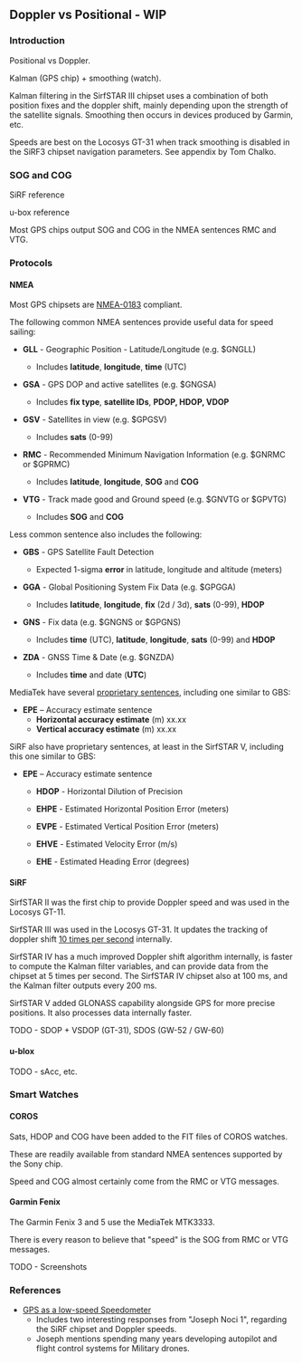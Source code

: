 ## Doppler vs Positional - WIP

### Introduction

Positional vs Doppler.

Kalman (GPS chip) + smoothing (watch).

Kalman filtering in the SirfSTAR III chipset uses a combination of both position fixes and the doppler shift, mainly depending upon the strength of the satellite signals. Smoothing then occurs in devices produced by Garmin, etc.

Speeds are best on the Locosys GT-31 when track smoothing is disabled in the SiRF3 chipset navigation parameters. See appendix by Tom Chalko.



### SOG and COG

SiRF reference

u-box reference

Most GPS chips output SOG and COG in the NMEA sentences RMC and VTG.



### Protocols

#### NMEA

Most GPS chipsets are [NMEA-0183](https://gpsd.gitlab.io/gpsd/NMEA.html) compliant.

The following common NMEA sentences provide useful data for speed sailing:

- **GLL** - Geographic Position - Latitude/Longitude (e.g. $GNGLL)
  - Includes **latitude**, **longitude**, **time** (UTC)
- **GSA** - GPS DOP and active satellites (e.g. $GNGSA)
  - Includes **fix type**, **satellite IDs**, **PDOP, HDOP, VDOP**
- **GSV** - Satellites in view (e.g. $GPGSV)
  - Includes **sats** (0-99)
  
- **RMC** - Recommended Minimum Navigation Information (e.g. $GNRMC or $GPRMC)
  - Includes **latitude**, **longitude**, **SOG** and **COG**
- **VTG** - Track made good and Ground speed (e.g. $GNVTG or $GPVTG)
  - Includes **SOG** and **COG**



Less common sentence also includes the following:

- **GBS** - GPS Satellite Fault Detection
  - Expected 1-sigma **error** in latitude, longitude and altitude (meters)

- **GGA** - Global Positioning System Fix Data (e.g. $GPGGA)
  - Includes **latitude**, **longitude**, **fix** (2d / 3d), **sats** (0-99), **HDOP**
- **GNS** - Fix data (e.g. $GNGNS or $GPGNS)
  - Includes **time** (UTC), **latitude**, **longitude**, **sats** (0-99) and **HDOP**
- **ZDA** - GNSS Time & Date (e.g. $GNZDA)
  - Includes **time** and date (**UTC**)



MediaTek have several [proprietary sentences](http://ozzmaker.com/wp-content/uploads/2016/08/M10478-M10578-NMEA_Sentence_Output.pdf), including one similar to GBS:

- **EPE** – Accuracy estimate sentence
  - **Horizontal accuracy estimate** (m) xx.xx
  - **Vertical accuracy estimate** (m) xx.xx



SiRF also have proprietary sentences, at least in the SirfSTAR V, including this one similar to GBS:

- **EPE** – Accuracy estimate sentence

  - **HDOP** - Horizontal Dilution of Precision
  - **EHPE** - Estimated Horizontal Position Error (meters)

  - **EVPE** - Estimated Vertical Position Error (meters)
  - **EHVE** - Estimated Velocity Error (m/s)
  - **EHE** - Estimated Heading Error (degrees)



#### SiRF

SirfSTAR II was the first chip to provide Doppler speed and was used in the Locosys GT-11.

SirfSTAR  III was used in the Locosys GT-31. It updates the tracking of doppler shift [10 times per second](http://greenhulk.net/forums/showthread.php?t=259199) internally.

SirfSTAR IV has a much improved Doppler shift algorithm internally, is faster to compute the Kalman filter variables, and can provide data from the chipset at 5 times per second. The SirfSTAR IV chipset also at 100 ms, and the Kalman filter outputs every 200 ms.

SirfSTAR V added GLONASS capability alongside GPS for more precise positions. It also processes data internally faster.

TODO - SDOP + VSDOP (GT-31), SDOS (GW-52 / GW-60)



#### u-blox

TODO - sAcc, etc.



### Smart Watches

#### COROS

Sats, HDOP and COG have been added to the FIT files of COROS watches.

These are readily available from standard NMEA sentences supported by the Sony chip.

Speed and COG almost certainly come from the RMC or VTG messages.



#### Garmin Fenix

The Garmin Fenix 3 and 5 use the MediaTek MTK3333.

There is every reason to believe that "speed" is the SOG from RMC or VTG messages.

TODO - Screenshots



### References

- [GPS as a low-speed Speedometer](https://www.model-engineer.co.uk/forums/postings.asp?th=175442&p=2)
  - Includes two interesting responses from "Joseph Noci 1", regarding the SiRF chipset and Doppler speeds.
  - Joseph mentions spending many years developing autopilot and flight control systems for Military drones.
